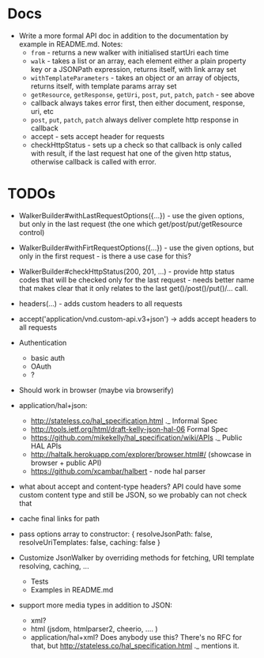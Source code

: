 Docs
====

* Write a more formal API doc in addition to the documentation by example in README.md. Notes:
    * `from` - returns a new walker with initialised startUri each time
    * `walk` - takes a list or an array, each element either a plain property key or a JSONPath expression, returns itself, with link array set
    * `withTemplateParameters` - takes an object or an array of objects, returns itself, with template params array set
    * `getResource`, `getResponse`, `getUri`, `post`, `put`, `patch`, `patch` - see above
    * callback always takes error first, then either document, response, uri, etc
    * `post`, `put`, `patch`, `patch` always deliver complete http response in callback
    * accept - sets accept header for requests
    * checkHttpStatus - sets up a check so that callback is only called with result, if the last request hat one of the given http status, otherwise callback is called with error.

TODOs
=====

* WalkerBuilder#withLastRequestOptions({...}) - use the given options, but only in the last request (the one which get/post/put/getResource control)
* WalkerBuilder#withFirtRequestOptions({...}) - use the given options, but only in the first request - is there a use case for this?
* WalkerBuilder#checkHttpStatus(200, 201, ...) - provide http status codes that will be checked only for the last request - needs better name that makes clear that it only relates to the last get()/post()/put()/... call.
* headers(...) - adds custom headers to all requests
* accept('application/vnd.custom-api.v3+json') -> adds accept headers to all requests
* Authentication
    * basic auth
    * OAuth
    * ?
* Should work in browser (maybe via browserify)
* application/hal+json:
    * http://stateless.co/hal_specification.html ._ Informal Spec
    * http://tools.ietf.org/html/draft-kelly-json-hal-06 Formal Spec
    * https://github.com/mikekelly/hal_specification/wiki/APIs ._ Public HAL APIs
    * http://haltalk.herokuapp.com/explorer/browser.html#/ (showcase in browser + public API)
    * https://github.com/xcambar/halbert - node hal parser
* what about accept and content-type headers? API could have some custom
  content type and still be JSON, so we probably can not check that
* cache final links for path
* pass options array to constructor:
    {
      resolveJsonPath: false,
      resolveUriTemplates: false,
      caching: false
    }

* Customize JsonWalker by overriding methods for fetching, URI template
  resolving, caching, ...
    * Tests
    * Examples in README.md
* support more media types in addition to JSON:
    * xml?
    * html (jsdom, htmlparser2, cheerio, .... )
    * application/hal+xml? Does anybody use this? There's no RFC for that, but http://stateless.co/hal_specification.html ._ mentions it.

